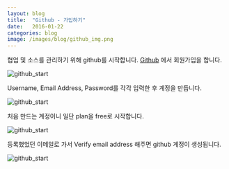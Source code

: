 ```yaml
---
layout: blog
title:  "Github - 가입하기"
date:   2016-01-22
categories: blog
image: /images/blog/github_img.png
---
```

협업 및 소스를 관리하기 위해 github를 시작합니다. [Github][Github] 에서 회원가입을 합니다.

![github_start](https://s3-ap-northeast-1.amazonaws.com/dongjoo/poster/github_start/github_start1.png)


Username, Email Address, Password를 각각 입력한 후 계정을 만듭니다.

![github_start](https://s3-ap-northeast-1.amazonaws.com/dongjoo/poster/github_start/github_start2.png)


처음 만드는 계정이니 일단 plan을 free로 시작합니다.

![github_start](https://s3-ap-northeast-1.amazonaws.com/dongjoo/poster/github_start/github_start3.png)

등록했었던 이메일로 가서 Verify email address 해주면 github 계정이 생성됩니다.

![github_start](https://s3-ap-northeast-1.amazonaws.com/dongjoo/poster/github_start/github_start4.png)


[Github]: https://github.com/




